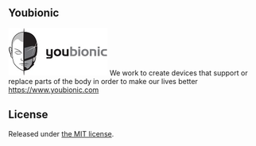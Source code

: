 ## Youbionic

![Youbionic!](assets/youbionic-logo/LogoYouBionicLandscape200X200.jpg  "Youbionic")
We work to create devices that support or replace parts of the body in order to make our lives better https://www.youbionic.com

## License

Released under [the MIT license](LICENSE).

